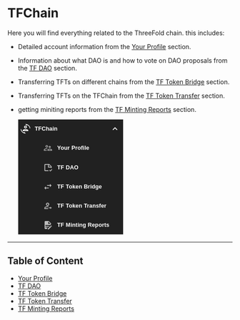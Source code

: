 # TFChain

Here you will find everything related to the ThreeFold chain. this includes:

- Detailed account information from the [Your Profile](./your_profile.md) section.
- Information about what DAO is and how to vote on DAO proposals from the [TF DAO](./tf_dao.md) section.
- Transferring TFTs on different chains from the [TF Token Bridge](./tf_token_bridge.md) section.
- Transferring TFTs on the TFChain from the [TF Token Transfer](./tf_token_transfer.md) section.
- getting miniting reports from the [TF Minting Reports](./tf_minting_reports.md) section.

   ![](../img/sidebar_4.png)

***
## Table of Content

- [Your Profile](./your_profile.md)
- [TF DAO](./tf_dao.md)
- [TF Token Bridge](./tf_token_bridge.md)
- [TF Token Transfer](./tf_token_transfer.md)
- [TF Minting Reports](./tf_minting_reports.md)
